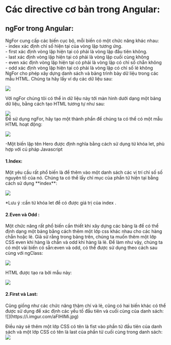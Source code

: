 <h1>Các directive cơ bản trong Angular:</h1>
<h2>ngFor trong Angular:</h2>
  NgFor cung cấp các biến cục bộ, mỗi biến có một chức năng khác nhau:<br>
  - index xác định chỉ số hiện tại của vòng lặp tương ứng.<br>
  - first xác định vòng lặp hiện tại có phải là vòng lặp đầu tiên không.<br> 
  - last xác định vòng lặp hiện tại có phải là vòng lặp cuối cùng không <br>
  - even xác định vòng lặp hiện tại có phải là vòng lặp có chỉ số chẵn không<br> 
  - odd xác định vòng lặp hiện tại có phải là vòng lặp có chỉ số lẻ không <br>
  NgFor cho phép xây dựng danh sách và bảng trình bày dữ liệu trong các mẫu HTML. Chúng ta hãy lấy ví dụ các dữ liệu sau:<br>

![](https://i.imgur.com/fAvlIal.jpg)<br>

  Với ngFor chúng tôi có thể in dữ liệu này tới màn hình dưới dạng một bảng dữ liệu, bằng cách tạo HTML tương tự như sau:

![](https://i.imgur.com/OYh5CLB.jpg)<br>
  Để sử dụng ngFor, hãy tạo một thành phần để chúng ta có thể có một mẫu HTML hoạt động:

![](https://i.imgur.com/TMS1VJl.jpg)<br>

  -Một biến lặp tên Hero được định nghĩa bằng cách sử dụng từ khóa let, phù hợp với cú pháp Javascript
   
   <h4> 1.Index: </h4>
   Một yêu cầu rất phổ biến là để thêm vào một danh sách các vị trí chỉ số số nguyên tố của nó. Chúng ta có thể lấy chỉ mục của phần tử hiện tại bằng cách sử dụng **index**:
   
   ![](https://i.imgur.com/FzcwKmu.jpg)<br>

*Lưu ý :cần từ khóa let để có được giá trị của index .

   <h4> 2.Even và Odd : </h4>
   Một chức năng rất phổ biến cần thiết khi xây dựng các bảng là để có thể định dạng một bảng bằng cách thêm một lớp css khác nhau cho các hàng chẵn hoặc lẻ.
   Giả sử rằng trong bảng trên, chúng ta muốn thêm một lớp CSS even khi hàng là chẵn và odd khi hàng là lẻ.
   Để làm như vậy, chúng ta có một vài biến có sẵn:even và odd, có thể được sử dụng theo cách sau cùng với ngClass:
   
   ![](https://i.imgur.com/mJ9nndQ.jpg)<br>

HTML được tạo ra bởi mẫu này:<br>

   ![](https://i.imgur.com/aFIHIMi.jpg)<br>
   
   <h4> 2.First và Last: </h4>
   Cũng giống như các chức năng thậm chí và lẻ, cũng có hai biến khác có thể được sử dụng để xác định các yếu tố đầu tiên và cuối cùng của danh sách:<br>
    ![](https://i.imgur.com/aFIHIMi.jpg)<br>
   
   Điều này sẽ thêm một lớp CSS có tên là fist vào phần tử đầu tiên của danh sách và một lớp CSS có tên là last của phần tử cuối cùng trong danh sách:<br>
   ![](https://i.imgur.com/mGxLzMT.jpg)<br>
   



